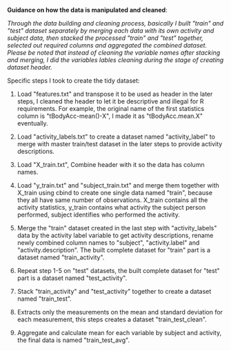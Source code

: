 **Guidance on how the data is manipulated and cleaned**:


*Through the data building and cleaning  process, basically I built "train" and "test" dataset separately by merging each data with its own activity and subject data, then stacked the processed "train" and "test" together, selected out required columns and aggregated the combined dataset. Please be noted that instead of cleaning the variable names after stacking and merging, I did the variables lables cleaning during the stage of creating dataset header.*

Specific steps I took to create the tidy dataset:

1. Load "features.txt" and transpose it to be used as header in the later steps, I cleaned the header to let it be descriptive and illegal for R requirements. For example, the original name of the first statistics column is "tBodyAcc-mean()-X", I made it as "tBodyAcc.mean.X" eventually. 

2. Load "activity_labels.txt" to create a dataset named "activity_label" to merge with master train/test dataset in the later steps to provide activity descriptions.

3. Load "X_train.txt", Combine header with it so the data has column names. 

4. Load "y_train.txt" and "subject_train.txt" and merge them together with X_train using cbind to create one single data named "train", because they all have same number of observations. X_train contains all the activity statistics, y_train contains what activity the subject person performed, subject identifies who performed the activity.

5. Merge the "train" dataset created in the last step with "activity_labels" data by the activity label variable to get activity descriptions, rename newly combined column names to "subject", "activity.label" and "activity.description". The built complete dataset for "train" part is a dataset named "train_activity".

6. Repeat step 1-5 on "test" datasets, the built complete dataset for "test" part is a dataset named "test_activity".

7. Stack "train_activity" and "test_activity" together to create a dataset named "train_test".

8. Extracts only the measurements on the mean and standard deviation 
for each measurement, this steps creates a dataset "train_test_clean".

9. Aggregate and calculate mean for each variable by subject and activity, the final data is named "train_test_avg".
